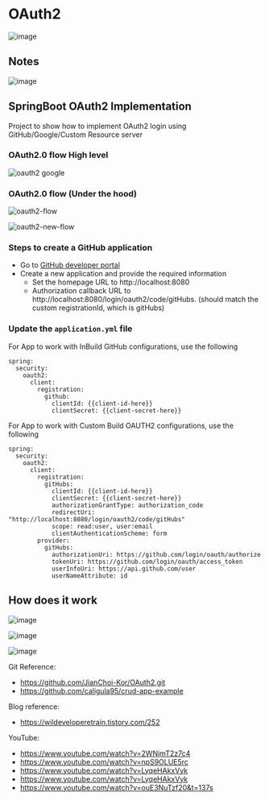 # OAuth2

![image](https://github.com/user-attachments/assets/fc56803d-4380-4d4c-8fa2-ed49ef883ce7)

## Notes

![image](https://github.com/user-attachments/assets/6a46ba74-ec2e-4d5a-bcc5-e3eb200fe308)


## SpringBoot OAuth2 Implementation

Project to show how to implement OAuth2 login using GitHub/Google/Custom Resource server

### OAuth2.0 flow High level 

![oauth2 google](https://github.com/user-attachments/assets/e28622c1-51dc-49d6-838e-5d789bfc545c)

### OAuth2.0 flow (Under the hood)

![oauth2-flow](https://github.com/user-attachments/assets/f4e2fc66-ac60-4baa-9e9a-e5a511ab150a)

![oauth2-new-flow](https://github.com/user-attachments/assets/d9c76395-86ba-4a47-9b55-180354bb1bc2)

### Steps to create a GitHub application
* Go to [GitHub developer portal](https://github.com/settings/developers)
* Create a new application and provide the required information
  * Set the homepage URL to http://localhost:8080
  * Authorization callback URL to http://localhost:8080/login/oauth2/code/gitHubs. (should match the custom registrationId, which is gitHubs)

### Update the `application.yml` file

For App to work with InBuild GitHub configurations, use the following

```
spring:
  security:
    oauth2:
      client:
        registration:
          github:
            clientId: {{client-id-here}}
            clientSecret: {{client-secret-here}}
```

For App to work with Custom Build OAUTH2 configurations, use the following

```         
spring:
  security:
    oauth2:
      client:
        registration:
          gitHubs:
            clientId: {{client-id-here}}
            clientSecret: {{client-secret-here}}
            authorizationGrantType: authorization_code
            redirectUri: "http://localhost:8080/login/oauth2/code/gitHubs"
            scope: read:user, user:email
            clientAuthenticationScheme: form
        provider:
          gitHubs:
            authorizationUri: https://github.com/login/oauth/authorize
            tokenUri: https://github.com/login/oauth/access_token
            userInfoUri: https://api.github.com/user
            userNameAttribute: id
```

## How does it work

![image](https://github.com/user-attachments/assets/2d8db0e8-171a-4ab9-b96c-37854b00c3e4)

![image](https://github.com/user-attachments/assets/20264d94-6f88-4cac-b4db-11e427d03038)

![image](https://github.com/user-attachments/assets/0882f335-3707-44b5-99db-7e9d3c881f63)

Git Reference: 
- https://github.com/JianChoi-Kor/OAuth2.git
- https://github.com/caligula95/crud-app-example

Blog reference: 
- https://wildeveloperetrain.tistory.com/252

YouTube: 
- https://www.youtube.com/watch?v=2WNjmT2z7c4
- https://www.youtube.com/watch?v=npS9OLUE5rc
- https://www.youtube.com/watch?v=LyqeHAkxVyk
- https://www.youtube.com/watch?v=LyqeHAkxVyk
- https://www.youtube.com/watch?v=ouE3NuTzf20&t=137s

  

